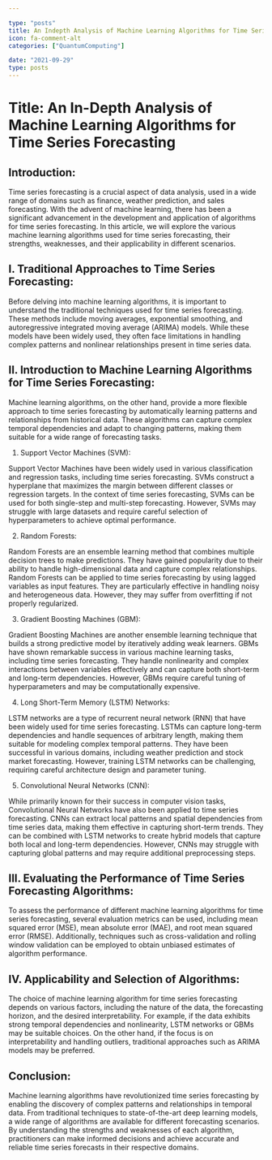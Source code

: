 ```yaml
---

type: "posts"
title: An Indepth Analysis of Machine Learning Algorithms for Time Series Forecasting
icon: fa-comment-alt
categories: ["QuantumComputing"]

date: "2021-09-29"
type: posts
---
```





# Title: An In-Depth Analysis of Machine Learning Algorithms for Time Series Forecasting

## Introduction:

Time series forecasting is a crucial aspect of data analysis, used in a wide range of domains such as finance, weather prediction, and sales forecasting. With the advent of machine learning, there has been a significant advancement in the development and application of algorithms for time series forecasting. In this article, we will explore the various machine learning algorithms used for time series forecasting, their strengths, weaknesses, and their applicability in different scenarios.

## I. Traditional Approaches to Time Series Forecasting:

Before delving into machine learning algorithms, it is important to understand the traditional techniques used for time series forecasting. These methods include moving averages, exponential smoothing, and autoregressive integrated moving average (ARIMA) models. While these models have been widely used, they often face limitations in handling complex patterns and nonlinear relationships present in time series data.

## II. Introduction to Machine Learning Algorithms for Time Series Forecasting:

Machine learning algorithms, on the other hand, provide a more flexible approach to time series forecasting by automatically learning patterns and relationships from historical data. These algorithms can capture complex temporal dependencies and adapt to changing patterns, making them suitable for a wide range of forecasting tasks.

1. Support Vector Machines (SVM):

Support Vector Machines have been widely used in various classification and regression tasks, including time series forecasting. SVMs construct a hyperplane that maximizes the margin between different classes or regression targets. In the context of time series forecasting, SVMs can be used for both single-step and multi-step forecasting. However, SVMs may struggle with large datasets and require careful selection of hyperparameters to achieve optimal performance.

2. Random Forests:

Random Forests are an ensemble learning method that combines multiple decision trees to make predictions. They have gained popularity due to their ability to handle high-dimensional data and capture complex relationships. Random Forests can be applied to time series forecasting by using lagged variables as input features. They are particularly effective in handling noisy and heterogeneous data. However, they may suffer from overfitting if not properly regularized.

3. Gradient Boosting Machines (GBM):

Gradient Boosting Machines are another ensemble learning technique that builds a strong predictive model by iteratively adding weak learners. GBMs have shown remarkable success in various machine learning tasks, including time series forecasting. They handle nonlinearity and complex interactions between variables effectively and can capture both short-term and long-term dependencies. However, GBMs require careful tuning of hyperparameters and may be computationally expensive.

4. Long Short-Term Memory (LSTM) Networks:

LSTM networks are a type of recurrent neural network (RNN) that have been widely used for time series forecasting. LSTMs can capture long-term dependencies and handle sequences of arbitrary length, making them suitable for modeling complex temporal patterns. They have been successful in various domains, including weather prediction and stock market forecasting. However, training LSTM networks can be challenging, requiring careful architecture design and parameter tuning.

5. Convolutional Neural Networks (CNN):

While primarily known for their success in computer vision tasks, Convolutional Neural Networks have also been applied to time series forecasting. CNNs can extract local patterns and spatial dependencies from time series data, making them effective in capturing short-term trends. They can be combined with LSTM networks to create hybrid models that capture both local and long-term dependencies. However, CNNs may struggle with capturing global patterns and may require additional preprocessing steps.

## III. Evaluating the Performance of Time Series Forecasting Algorithms:

To assess the performance of different machine learning algorithms for time series forecasting, several evaluation metrics can be used, including mean squared error (MSE), mean absolute error (MAE), and root mean squared error (RMSE). Additionally, techniques such as cross-validation and rolling window validation can be employed to obtain unbiased estimates of algorithm performance.

## IV. Applicability and Selection of Algorithms:

The choice of machine learning algorithm for time series forecasting depends on various factors, including the nature of the data, the forecasting horizon, and the desired interpretability. For example, if the data exhibits strong temporal dependencies and nonlinearity, LSTM networks or GBMs may be suitable choices. On the other hand, if the focus is on interpretability and handling outliers, traditional approaches such as ARIMA models may be preferred.

## Conclusion:

Machine learning algorithms have revolutionized time series forecasting by enabling the discovery of complex patterns and relationships in temporal data. From traditional techniques to state-of-the-art deep learning models, a wide range of algorithms are available for different forecasting scenarios. By understanding the strengths and weaknesses of each algorithm, practitioners can make informed decisions and achieve accurate and reliable time series forecasts in their respective domains.